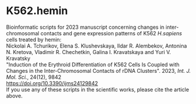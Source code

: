 # K562.hemin
Bioinformatic scripts for 2023 manuscript concerning changes in inter-chromosomal contacts and gene expression patterns of K562 <I>H.sapiens</I> cells treated by hemin: 
<br>Nickolai A. Tchurikov, Elena S. Klushevskaya, Ildar R. Alembekov, Antonina N. Kretova, Vladimir R. Chechetkin, Galina I. Kravatskaya and Yuri V. Kravatsky
<br>"Induction of the Erythroid Differentiation of K562 Cells Is Coupled with Changes in the Inter-Chromosomal Contacts of rDNA Clusters". 2023, <I>Int. J. Mol. Sci.</I>, 24(12), 9842
<br>https://doi.org/10.3390/ijms24129842
<br>If you use any of these scripts in the scientific works, please cite the article above.





